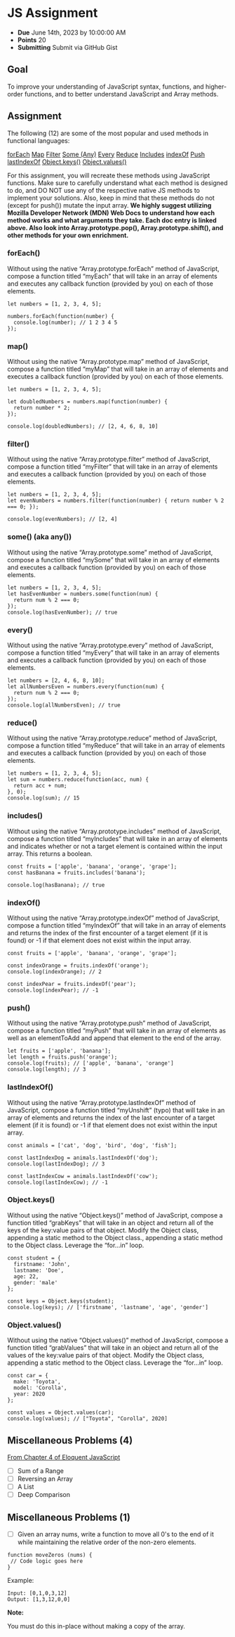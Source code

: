 # JS Assignment

- **Due** June 14th, 2023 by 10:00:00 AM
- **Points** 20
- **Submitting** Submit via GitHub Gist

## Goal

To improve your understanding of JavaScript syntax, functions, and higher-order functions, and to better understand JavaScript and Array methods.

## Assignment

The following (12) are some of the most popular and used methods in functional languages:

[forEach](https://developer.mozilla.org/en-US/docs/Web/JavaScript/Reference/Global_Objects/Array/forEach)
[Map](https://developer.mozilla.org/en-US/docs/Web/JavaScript/Reference/Global_Objects/Array/map)
[Filter](https://developer.mozilla.org/en-US/docs/Web/JavaScript/Reference/Global_Objects/Array/filter)
[Some (Any)](https://developer.mozilla.org/en-US/docs/Web/JavaScript/Reference/Global_Objects/Array/some)
[Every](https://developer.mozilla.org/en-US/docs/Web/JavaScript/Reference/Global_Objects/Array/every)
[Reduce](https://developer.mozilla.org/en-US/docs/Web/JavaScript/Reference/Global_Objects/Array/reduce)
[Includes](https://developer.mozilla.org/en-US/docs/Web/JavaScript/Reference/Global_Objects/Array/includes)
[indexOf](https://developer.mozilla.org/en-US/docs/Web/JavaScript/Reference/Global_Objects/Array/indexOf)
[Push](https://developer.mozilla.org/en-US/docs/Web/JavaScript/Reference/Global_Objects/Array/push)
[lastIndexOf](https://developer.mozilla.org/en-US/docs/Web/JavaScript/Reference/Global_Objects/Array/lastIndexOf)
[Object.keys()](https://developer.mozilla.org/en-US/docs/Web/JavaScript/Reference/Global_Objects/Object/keys)
[Object.values()](https://developer.mozilla.org/en-US/docs/Web/JavaScript/Reference/Global_Objects/Object/values)

For this assignment, you will recreate these methods using JavaScript functions. Make sure to carefully understand what each method is designed to do, and DO NOT use any of the respective native JS methods to implement your solutions. Also, keep in mind that these methods do not (except for push()) mutate the input array. **We highly suggest utilizing Mozilla Developer Network (MDN) Web Docs to understand how each method works and what arguments they take. Each doc entry is linked above. Also look into Array.prototype.pop(), Array.prototype.shift(), and other methods for your own enrichment.**

### forEach()

Without using the native “Array.prototype.forEach” method of JavaScript, compose a function titled “myEach” that will take in an array of elements and executes any callback function (provided by you) on each of those elements.

```
let numbers = [1, 2, 3, 4, 5];

numbers.forEach(function(number) {
  console.log(number); // 1 2 3 4 5
});
```

### map()

Without using the native “Array.prototype.map” method of JavaScript, compose a function titled “myMap” that will take in an array of elements and executes a callback function (provided by you) on each of those elements.

```
let numbers = [1, 2, 3, 4, 5];

let doubledNumbers = numbers.map(function(number) {
  return number * 2;
});

console.log(doubledNumbers); // [2, 4, 6, 8, 10]
```

### filter()

Without using the native “Array.prototype.filter” method of JavaScript, compose a function titled “myFilter” that will take in an array of elements and executes a callback function (provided by you) on each of those elements.

```
let numbers = [1, 2, 3, 4, 5];
let evenNumbers = numbers.filter(function(number) { return number % 2 === 0; });

console.log(evenNumbers); // [2, 4]
```

### some() (aka any())

Without using the native “Array.prototype.some” method of JavaScript, compose a function titled “mySome” that will take in an array of elements and executes a callback function (provided by you) on each of those elements.

```
let numbers = [1, 2, 3, 4, 5];
let hasEvenNumber = numbers.some(function(num) {
  return num % 2 === 0;
});
console.log(hasEvenNumber); // true
```

### every()

Without using the native “Array.prototype.every” method of JavaScript, compose a function titled “myEvery” that will take in an array of elements and executes a callback function (provided by you) on each of those elements.

```
let numbers = [2, 4, 6, 8, 10];
let allNumbersEven = numbers.every(function(num) {
  return num % 2 === 0;
});
console.log(allNumbersEven); // true
```

### reduce()

Without using the native “Array.prototype.reduce” method of JavaScript, compose a function titled “myReduce” that will take in an array of elements and executes a callback function (provided by you) on each of those elements.

```
let numbers = [1, 2, 3, 4, 5];
let sum = numbers.reduce(function(acc, num) {
  return acc + num;
}, 0);
console.log(sum); // 15
```

### includes()

Without using the native “Array.prototype.includes” method of JavaScript, compose a function titled “myIncludes” that will take in an array of elements and indicates whether or not a target element is contained within the input array. This returns a boolean.

```
const fruits = ['apple', 'banana', 'orange', 'grape'];
const hasBanana = fruits.includes('banana');

console.log(hasBanana); // true
```

### indexOf()

Without using the native “Array.prototype.indexOf” method of JavaScript, compose a function titled “myIndexOf” that will take in an array of elements and returns the index of the first encounter of a target element (if it is found) or -1 if that element does not exist within the input array.

```
const fruits = ['apple', 'banana', 'orange', 'grape'];

const indexOrange = fruits.indexOf('orange');
console.log(indexOrange); // 2

const indexPear = fruits.indexOf('pear');
console.log(indexPear); // -1
```

### push()

Without using the native “Array.prototype.push” method of JavaScript, compose a function titled “myPush” that will take in an array of elements as well as an elementToAdd and append that element to the end of the array.

```
let fruits = ['apple', 'banana'];
let length = fruits.push('orange');
console.log(fruits); // ['apple', 'banana', 'orange']
console.log(length); // 3
```

### lastIndexOf()

Without using the native “Array.prototype.lastIndexOf” method of JavaScript, compose a function titled “myUnshift” (typo) that will take in an array of elements and returns the index of the last encounter of a target element (if it is found) or -1 if that element does not exist within the input array.

```
const animals = ['cat', 'dog', 'bird', 'dog', 'fish'];

const lastIndexDog = animals.lastIndexOf('dog');
console.log(lastIndexDog); // 3

const lastIndexCow = animals.lastIndexOf('cow');
console.log(lastIndexCow); // -1
```

### Object.keys()

Without using the native “Object.keys()” method of JavaScript, compose a function titled “grabKeys” that will take in an object and return all of the keys of the key:value pairs of that object. Modify the Object class, appending a static method to the Object class., appending a static method to the Object class. Leverage the “for...in” loop.

```
const student = {
  firstname: 'John',
  lastname: 'Doe',
  age: 22,
  gender: 'male'
};

const keys = Object.keys(student);
console.log(keys); // ['firstname', 'lastname', 'age', 'gender']
```

### Object.values()

Without using the native “Object.values()” method of JavaScript, compose a function titled “grabValues” that will take in an object and return all of the values of the key:value pairs of that object. Modify the Object class, appending a static method to the Object class. Leverage the “for...in” loop.

```
const car = {
  make: 'Toyota',
  model: 'Corolla',
  year: 2020
};

const values = Object.values(car);
console.log(values); // ["Toyota", "Corolla", 2020]
```

## Miscellaneous Problems (4)

[From Chapter 4 of Eloquent JavaScript](https://eloquentjavascript.net/04_data.html)

- [ ] Sum of a Range
- [ ] Reversing an Array
- [ ] A List
- [ ] Deep Comparison

## Miscellaneous Problems (1)

- [ ] Given an array nums, write a function to move all 0's to the end of it while maintaining the relative order of the non-zero elements.

```
function moveZeros (nums) {
 // Code logic goes here
}
```

Example:

```
Input: [0,1,0,3,12]
Output: [1,3,12,0,0]
```

**Note:**

You must do this in-place without making a copy of the array.
